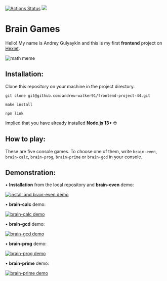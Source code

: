 [![Actions Status](https://github.com/andrew-walker91/frontend-project-44/workflows/hexlet-check/badge.svg)](https://github.com/andrew-walker91/frontend-project-44/actions)
<a href="https://codeclimate.com/github/andrew-walker91/frontend-project-44/maintainability"><img src="https://api.codeclimate.com/v1/badges/7322ad8b044340756c23/maintainability" /></a>

# Brain Games
Hello! My name is Andrey Gulyaykin and this is my first **frontend** project on [Hexlet](https://ru.hexlet.io/pages/about).

![math meme](https://memepedia.ru/wp-content/uploads/2017/05/blondlady-1.jpg)



## Installation:



Clone this repository on your machine in the project directory.

`git clone git@github.com:andrew-walker91/frontend-project-44.git`

`make install`

`npm link`

Implied that you have already installed **Node.js 13+** 🤓


## How to play:


These are five console games.
To choose one of them, write `brain-even`, `brain-calc`, `brain-prog`, `brain-prime` or `brain-gcd` in your console.


## Demonstration:


• **Installation** from the local repository and **brain-even** demo:

[![install and brain-even demo](https://asciinema.org/a/eMNHu07XQzeUMNWPZr2UrLnZZ.svg)](https://asciinema.org/a/eMNHu07XQzeUMNWPZr2UrLnZZ)

• **brain-calc** demo:

[![brain-calc demo](https://asciinema.org/a/5VoJKdHWmjVcPK7F0ySux8HkX.svg)](https://asciinema.org/a/5VoJKdHWmjVcPK7F0ySux8HkX)

• **brain-gcd** demo:

[![brain-gcd demo](https://asciinema.org/a/xbTbOvoS3Q0jnKaOHScsV8VNe.svg)](https://asciinema.org/a/xbTbOvoS3Q0jnKaOHScsV8VNe)

• **brain-prog** demo:

[![brain-prog demo](https://asciinema.org/a/lGTEI38gGzsfu3juAO3tgTnOD.svg)](https://asciinema.org/a/lGTEI38gGzsfu3juAO3tgTnOD)

• **brain-prime** demo:

[![brain-prime demo](https://asciinema.org/a/CciwGDd1dWKjkb37qEtF5tObK.svg)](https://asciinema.org/a/CciwGDd1dWKjkb37qEtF5tObK)
